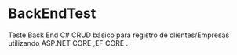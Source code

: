# BackEndTest
Teste Back End C#
CRUD básico para registro de clientes/Empresas utilizando ASP.NET CORE ,EF CORE .
